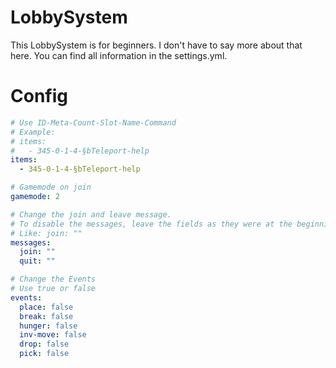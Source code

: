 # LobbySystem
This LobbySystem is for beginners. I don't have to say more about that here. You can find all information in the settings.yml.

# Config
```yaml
# Use ID-Meta-Count-Slot-Name-Command
# Example:
# items:
#   - 345-0-1-4-§bTeleport-help
items:
  - 345-0-1-4-§bTeleport-help

# Gamemode on join
gamemode: 2

# Change the join and leave message.
# To disable the messages, leave the fields as they were at the beginning.
# Like: join: ""
messages:
  join: ""
  quit: ""

# Change the Events
# Use true or false
events:
  place: false
  break: false
  hunger: false
  inv-move: false
  drop: false
  pick: false
```